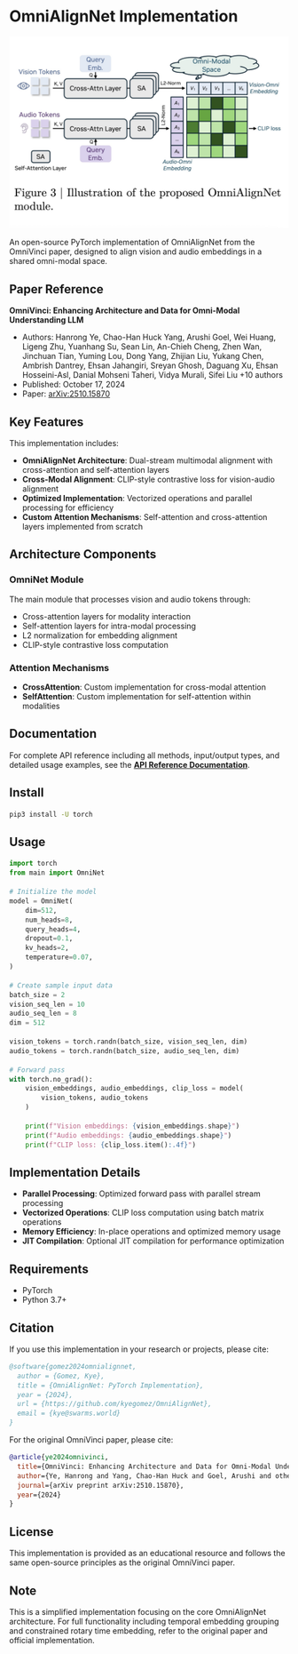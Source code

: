 # OmniAlignNet Implementation

![OmniAlignNet Architecture](image.jpeg)

An open-source PyTorch implementation of OmniAlignNet from the OmniVinci paper, designed to align vision and audio embeddings in a shared omni-modal space.

## Paper Reference

**OmniVinci: Enhancing Architecture and Data for Omni-Modal Understanding LLM**
- Authors: Hanrong Ye, Chao-Han Huck Yang, Arushi Goel, Wei Huang, Ligeng Zhu, Yuanhang Su, Sean Lin, An-Chieh Cheng, Zhen Wan, Jinchuan Tian, Yuming Lou, Dong Yang, Zhijian Liu, Yukang Chen, Ambrish Dantrey, Ehsan Jahangiri, Sreyan Ghosh, Daguang Xu, Ehsan Hosseini-Asl, Danial Mohseni Taheri, Vidya Murali, Sifei Liu +10 authors
- Published: October 17, 2024
- Paper: [arXiv:2510.15870](https://arxiv.org/abs/2510.15870)

## Key Features

This implementation includes:

- **OmniAlignNet Architecture**: Dual-stream multimodal alignment with cross-attention and self-attention layers
- **Cross-Modal Alignment**: CLIP-style contrastive loss for vision-audio alignment
- **Optimized Implementation**: Vectorized operations and parallel processing for efficiency
- **Custom Attention Mechanisms**: Self-attention and cross-attention layers implemented from scratch

## Architecture Components

### OmniNet Module
The main module that processes vision and audio tokens through:
- Cross-attention layers for modality interaction
- Self-attention layers for intra-modal processing
- L2 normalization for embedding alignment
- CLIP-style contrastive loss computation

### Attention Mechanisms
- **CrossAttention**: Custom implementation for cross-modal attention
- **SelfAttention**: Custom implementation for self-attention within modalities

## Documentation

For complete API reference including all methods, input/output types, and detailed usage examples, see the **[API Reference Documentation](API_REFERENCE.md)**.

## Install

```bash
pip3 install -U torch
```

## Usage

```python
import torch
from main import OmniNet

# Initialize the model
model = OmniNet(
    dim=512,
    num_heads=8,
    query_heads=4,
    dropout=0.1,
    kv_heads=2,
    temperature=0.07,
)

# Create sample input data
batch_size = 2
vision_seq_len = 10
audio_seq_len = 8
dim = 512

vision_tokens = torch.randn(batch_size, vision_seq_len, dim)
audio_tokens = torch.randn(batch_size, audio_seq_len, dim)

# Forward pass
with torch.no_grad():
    vision_embeddings, audio_embeddings, clip_loss = model(
        vision_tokens, audio_tokens
    )
    
    print(f"Vision embeddings: {vision_embeddings.shape}")
    print(f"Audio embeddings: {audio_embeddings.shape}")
    print(f"CLIP loss: {clip_loss.item():.4f}")
```

## Implementation Details

- **Parallel Processing**: Optimized forward pass with parallel stream processing
- **Vectorized Operations**: CLIP loss computation using batch matrix operations
- **Memory Efficiency**: In-place operations and optimized memory usage
- **JIT Compilation**: Optional JIT compilation for performance optimization

## Requirements

- PyTorch
- Python 3.7+

## Citation

If you use this implementation in your research or projects, please cite:

```bibtex
@software{gomez2024omnialignnet,
  author = {Gomez, Kye},
  title = {OmniAlignNet: PyTorch Implementation},
  year = {2024},
  url = {https://github.com/kyegomez/OmniAlignNet},
  email = {kye@swarms.world}
}
```

For the original OmniVinci paper, please cite:

```bibtex
@article{ye2024omnivinci,
  title={OmniVinci: Enhancing Architecture and Data for Omni-Modal Understanding LLM},
  author={Ye, Hanrong and Yang, Chao-Han Huck and Goel, Arushi and others},
  journal={arXiv preprint arXiv:2510.15870},
  year={2024}
}
```

## License

This implementation is provided as an educational resource and follows the same open-source principles as the original OmniVinci paper.

## Note

This is a simplified implementation focusing on the core OmniAlignNet architecture. For full functionality including temporal embedding grouping and constrained rotary time embedding, refer to the original paper and official implementation.

